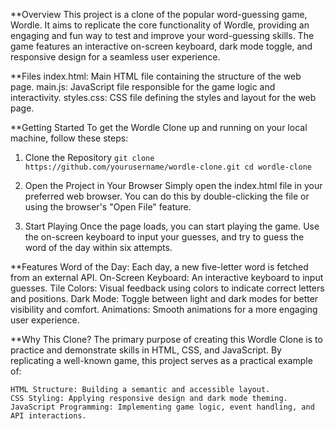 <!-- 
- What
- How
- Why
-->

**Overview
This project is a clone of the popular word-guessing game, Wordle. 
It aims to replicate the core functionality of Wordle, providing an engaging and fun way to test and improve your word-guessing skills. 
The game features an interactive on-screen keyboard, dark mode toggle, and responsive design for a seamless user experience.

**Files
index.html: Main HTML file containing the structure of the web page.
main.js: JavaScript file responsible for the game logic and interactivity.
styles.css: CSS file defining the styles and layout for the web page.

**Getting Started
To get the Wordle Clone up and running on your local machine, follow these steps:

  1. Clone the Repository
     ```git clone https://github.com/yourusername/wordle-clone.git cd wordle-clone```

  2. Open the Project in Your Browser
     Simply open the index.html file in your preferred web browser. You can do this by double-clicking the file or using the browser's "Open File" feature.

  3. Start Playing
     Once the page loads, you can start playing the game. Use the on-screen keyboard to input your guesses, and try to guess the word of the day within six attempts.

**Features
    Word of the Day: Each day, a new five-letter word is fetched from an external API.
    On-Screen Keyboard: An interactive keyboard to input guesses.
    Tile Colors: Visual feedback using colors to indicate correct letters and positions.
    Dark Mode: Toggle between light and dark modes for better visibility and comfort.
    Animations: Smooth animations for a more engaging user experience.

**Why This Clone?
  The primary purpose of creating this Wordle Clone is to practice and demonstrate skills in HTML, CSS, and JavaScript. By replicating a well-known game, this project serves as a practical example of:

    HTML Structure: Building a semantic and accessible layout.
    CSS Styling: Applying responsive design and dark mode theming.
    JavaScript Programming: Implementing game logic, event handling, and API interactions.
